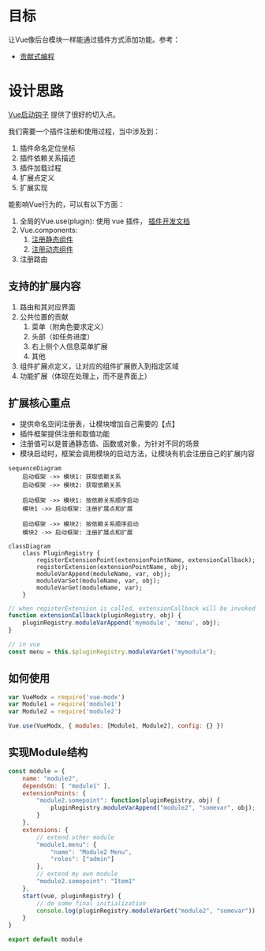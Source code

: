# 目标

让Vue像后台模块一样能通过插件方式添加功能。参考：

* [贡献式编程](https://blog.csdn.net/kmtong/article/details/39022525)


# 设计思路

[Vue启动钩子](https://cn.vuejs.org/v2/guide/instance.html#%E5%AE%9E%E4%BE%8B%E7%94%9F%E5%91%BD%E5%91%A8%E6%9C%9F%E9%92%A9%E5%AD%90)
提供了很好的切入点。

我们需要一个插件注册和使用过程，当中涉及到：

1. 插件命名定位坐标
2. 插件依赖关系描述
3. 插件加载过程
4. 扩展点定义
5. 扩展实现


能影响Vue行为的，可以有以下方面：

1. 全局的Vue.use(plugin): 使用 vue 插件， [插件开发文档](https://cn.vuejs.org/v2/guide/plugins.html)
2. Vue.components: 
   1. [注册静态组件](https://cn.vuejs.org/v2/guide/components-registration.html)
   2. [注册动态组件](https://cn.vuejs.org/v2/guide/components-dynamic-async.html)
3. 注册路由


## 支持的扩展内容

1. 路由和其对应界面
2. 公共位置的贡献
   1. 菜单（附角色要求定义）
   2. 头部（如任务进度）
   3. 右上侧个人信息菜单扩展
   4. 其他
3. 组件扩展点定义，让对应的组件扩展嵌入到指定区域
4. 功能扩展（体现在处理上，而不是界面上）


## 扩展核心重点

* 提供命名空间注册表，让模块增加自己需要的【点】
* 插件框架提供注册和取值功能
* 注册值可以是普通静态值、函数或对象，为针对不同的场景
* 模块启动时，框架会调用模块的启动方法，让模块有机会注册自己的扩展内容


```mermaid
sequenceDiagram
    启动框架 ->> 模块1: 获取依赖关系
    启动框架 ->> 模块2: 获取依赖关系

    启动框架 ->> 模块1: 按依赖关系顺序启动
    模块1 ->> 启动框架: 注册扩展点和扩展

    启动框架 ->> 模块2: 按依赖关系顺序启动
    模块2 ->> 启动框架: 注册扩展点和扩展

```


```mermaid
classDiagram
    class PluginRegistry {
        registerExtensionPoint(extensionPointName, extensionCallback);
        registerExtension(extensionPointName, obj);
        moduleVarAppend(moduleName, var, obj);
        moduleVarSet(moduleName, var, obj);
        moduleVarGet(moduleName, var);
    }
```

```js
// when registerExtension is called, extensionCallback will be invoked
function extensionCallback(pluginRegistry, obj) {
    pluginRegistry.moduleVarAppend('mymodule', 'menu', obj);
}
```

```js
// in vue
const menu = this.$pluginRegistry.moduleVarGet("mymodule");
```

## 如何使用

```js
var VueModx = require('vue-modx')
var Module1 = require('module1')
var Module2 = require('module2')

Vue.use(VueModx, { modules: [Module1, Module2], config: {} })
```

## 实现Module结构

```js
const module = {
    name: "module2",
    dependsOn: [ "module1" ],
    extensionPoints: {
        "module2.somepoint": function(pluginRegistry, obj) {
            pluginRegistry.moduleVarAppend("module2", "somevar", obj);
        }
    },
    extensions: {
        // extend other module
        "module1.menu": {
            "name": "Module2 Menu",
            "roles": ["admin"]
        },
        // extend my own module
        "module2.somepoint": "Item1"
    },
    start(vue, pluginRegistry) {
        // do some final initialization
        console.log(pluginRegistry.moduleVarGet("module2", "somevar"));
    }
}

export default module
```
